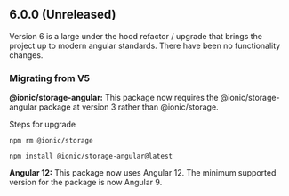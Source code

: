 ## 6.0.0 (Unreleased)

Version 6 is a large under the hood refactor / upgrade that brings the project up to modern angular standards. There have been no functionality changes.

### Migrating from V5

**@ionic/storage-angular:** This package now requires the @ionic/storage-angular package at version 3 rather than @ionic/storage.

Steps for upgrade

```npm rm @ionic/storage```

```npm install @ionic/storage-angular@latest```

**Angular 12:** This package now uses Angular 12. The minimum supported version for the package is now Angular 9.
